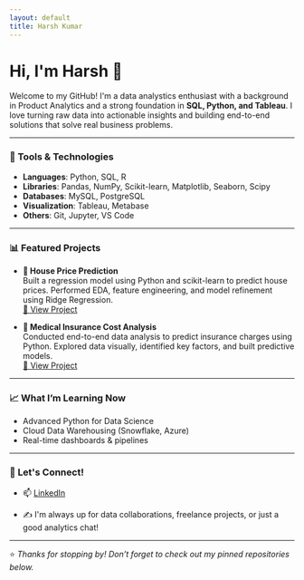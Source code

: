 ```yaml
---
layout: default
title: Harsh Kumar
---
```


<!--- <link rel="stylesheet" href="/assets/css/style.css"> -->

# Hi, I'm Harsh 👋

Welcome to my GitHub! I'm a data analystics enthusiast with a background in Product Analytics and a strong foundation in **SQL, Python, and Tableau**. I love turning raw data into actionable insights and building end-to-end solutions that solve real business problems.

---

### 🔧 Tools & Technologies

- **Languages**: Python, SQL, R
- **Libraries**: Pandas, NumPy, Scikit-learn, Matplotlib, Seaborn, Scipy
- **Databases**: MySQL, PostgreSQL
- **Visualization**: Tableau, Metabase
- **Others**: Git, Jupyter, VS Code

---

### 📊 Featured Projects

- **🏡 House Price Prediction**  
  Built a regression model using Python and scikit-learn to predict house prices. Performed EDA, feature engineering, and model refinement using Ridge Regression.  
  [🔗 View Project](https://github.com/harshkumar087/house-price-prediction-python)

- **💊 Medical Insurance Cost Analysis**  
  Conducted end-to-end data analysis to predict insurance charges using Python. Explored data visually, identified key factors, and built predictive models.  
  [🔗 View Project](https://github.com/harshkumar087/insurance-cost-python)


---

### 📈 What I’m Learning Now

- Advanced Python for Data Science
- Cloud Data Warehousing (Snowflake, Azure)
- Real-time dashboards & pipelines

---

### 💬 Let's Connect!

- 📫 [LinkedIn](https://www.linkedin.com/in/harsh-kumar-ab6946113/)
<!--- - 🌐 [Portfolio Website](https://yourportfolio.com) *(if any)*  -->
- ✍️ I'm always up for data collaborations, freelance projects, or just a good analytics chat!

---

⭐ *Thanks for stopping by! Don’t forget to check out my pinned repositories below.*  
